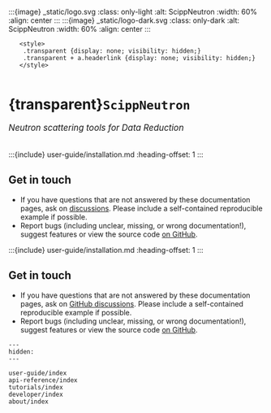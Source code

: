 :::{image} _static/logo.svg
:class: only-light
:alt: ScippNeutron
:width: 60%
:align: center
:::
:::{image} _static/logo-dark.svg
:class: only-dark
:alt: ScippNeutron
:width: 60%
:align: center
:::

```{raw} html
   <style>
    .transparent {display: none; visibility: hidden;}
    .transparent + a.headerlink {display: none; visibility: hidden;}
   </style>
```

```{role} transparent
```

# {transparent}`ScippNeutron`

<span style="font-size:1.2em;font-style:italic;color:var(--pst-color-text-muted)">
  Neutron scattering tools for Data Reduction
  </br></br>
</span>

:::{include} user-guide/installation.md
:heading-offset: 1
:::

## Get in touch

- If you have questions that are not answered by these documentation pages, ask on [discussions](https://github.com/scipp/scippneutron/discussions). Please include a self-contained reproducible example if possible.
- Report bugs (including unclear, missing, or wrong documentation!), suggest features or view the source code [on GitHub](https://github.com/scipp/scippneutron).

:::{include} user-guide/installation.md
:heading-offset: 1
:::

## Get in touch

- If you have questions that are not answered by these documentation pages, ask on [GitHub discussions](https://github.com/orgs/scipp/discussions). Please include a self-contained reproducible example if possible.
- Report bugs (including unclear, missing, or wrong documentation!), suggest features or view the source code [on GitHub](https://github.com/scipp/scippneutron).

```{toctree}
---
hidden:
---

user-guide/index
api-reference/index
tutorials/index
developer/index
about/index
```
